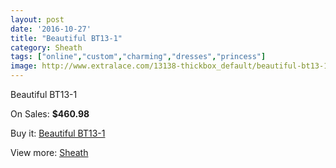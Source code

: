 ```yaml
---
layout: post
date: '2016-10-27'
title: "Beautiful BT13-1"
category: Sheath
tags: ["online","custom","charming","dresses","princess"]
image: http://www.extralace.com/13138-thickbox_default/beautiful-bt13-1.jpg
---
```

Beautiful BT13-1

On Sales: **$460.98**
<a href="https://www.extralace.com/sheath/6194-beautiful-bt13-1.html"><amp-img layout="responsive" width="600" height="600" src="//www.extralace.com/13138-thickbox_default/beautiful-bt13-1.jpg" alt="Beautiful BT13-1 0" /></a>
<a href="https://www.extralace.com/sheath/6194-beautiful-bt13-1.html"><amp-img layout="responsive" width="600" height="600" src="//www.extralace.com/13139-thickbox_default/beautiful-bt13-1.jpg" alt="Beautiful BT13-1 1" /></a>

Buy it: [Beautiful BT13-1](https://www.extralace.com/sheath/6194-beautiful-bt13-1.html "Beautiful BT13-1")

View more: [Sheath](https://www.extralace.com/7-sheath "Sheath")